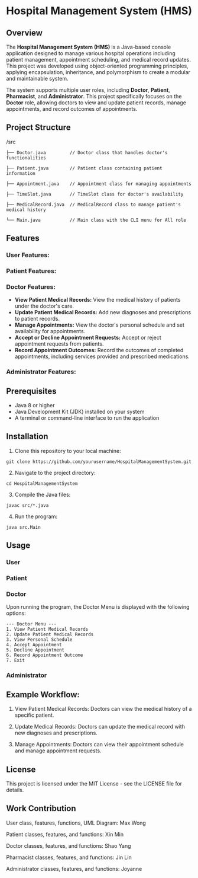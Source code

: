 # Hospital Management System (HMS)

## Overview
The **Hospital Management System (HMS)** is a Java-based console application designed to manage various hospital operations including patient management, appointment scheduling, and medical record updates. This project was developed using object-oriented programming principles, applying encapsulation, inheritance, and polymorphism to create a modular and maintainable system.

The system supports multiple user roles, including **Doctor**, **Patient**, **Pharmacist**, and **Administrator**. This project specifically focuses on the **Doctor** role, allowing doctors to view and update patient records, manage appointments, and record outcomes of appointments.

## Project Structure
/src

    ├── Doctor.java         // Doctor class that handles doctor's functionalities
    
    ├── Patient.java        // Patient class containing patient information
    
    ├── Appointment.java    // Appointment class for managing appointments
    
    ├── TimeSlot.java       // TimeSlot class for doctor's availability
    
    ├── MedicalRecord.java  // MedicalRecord class to manage patient's medical history
    
    └── Main.java           // Main class with the CLI menu for All role


## Features

### User Features:

### Patient Features:

### Doctor Features:
- **View Patient Medical Records:** View the medical history of patients under the doctor's care.
- **Update Patient Medical Records:** Add new diagnoses and prescriptions to patient records.
- **Manage Appointments:** View the doctor's personal schedule and set availability for appointments.
- **Accept or Decline Appointment Requests:** Accept or reject appointment requests from patients.
- **Record Appointment Outcomes:** Record the outcomes of completed appointments, including services provided and prescribed medications.

### Administrator Features:

## Prerequisites
- Java 8 or higher
- Java Development Kit (JDK) installed on your system
- A terminal or command-line interface to run the application

## Installation

1. Clone this repository to your local machine:
```
git clone https://github.com/yourusername/HospitalManagementSystem.git
```

2. Navigate to the project directory:
```
cd HospitalManagementSystem
```

3. Compile the Java files:
```
javac src/*.java
```

4. Run the program:
```
java src.Main
```


## Usage

### User

### Patient

### Doctor
Upon running the program, the Doctor Menu is displayed with the following options:
```
--- Doctor Menu ---
1. View Patient Medical Records
2. Update Patient Medical Records
3. View Personal Schedule
4. Accept Appointment
5. Decline Appointment
6. Record Appointment Outcome
7. Exit
```

### Administrator



## Example Workflow:
1. View Patient Medical Records: Doctors can view the medical history of a specific patient.

2. Update Medical Records: Doctors can update the medical record with new diagnoses and prescriptions.

3. Manage Appointments: Doctors can view their appointment schedule and manage appointment requests.



## License
This project is licensed under the MIT License - see the LICENSE file for details.

## Work Contribution

User class, features, functions, UML Diagram: Max Wong

Patient classes, features, and functions: Xin Min

Doctor classes, features, and functions: Shao Yang

Pharmacist classes, features, and functions: Jin Lin

Administrator classes, features, and functions: Joyanne